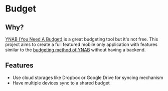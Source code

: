 # Budget

## Why?
[YNAB (You Need A Budget)](https://www.youneedabudget.com) is a great budgeting tool but it's not free.
This project aims to create a full featured mobile only application with features similar to the [budgeting 
method of YNAB](https://www.youneedabudget.com/the-four-rules/) without having a backend.

## Features
 - Use cloud storages like Dropbox or Google Drive for syncing mechanism
 - Have multiple devices sync to a shared budget
 
